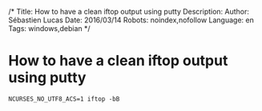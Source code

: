 /*
Title: How to have a clean iftop output using putty
Description: 
Author: Sébastien Lucas
Date: 2016/03/14
Robots: noindex,nofollow
Language: en
Tags: windows,debian
*/
# How to have a clean iftop output using putty

```
NCURSES_NO_UTF8_ACS=1 iftop -bB
```








